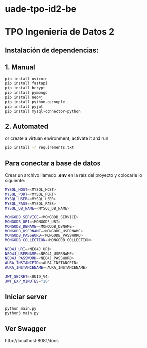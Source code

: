 # uade-tpo-id2-be

# TPO Ingeniería de Datos 2

## Instalación de dependencias:
## 1. Manual
```bash
pip install uvicorn
pip install fastapi
pip install bcrypt
pip install pymongo
pip install neo4j
pip install python-decouple
pip install pyjwt
pip install mysql-connector-python
```
## 2. Automated
or create a virtuan environment, activate it and run 
```bash 
pip install -r requirements.txt
```

## Para conectar a base de datos

Crear un archivo llamado **.env** en la raíz del proyecto y colocarle lo siguiente:

```bash
MYSQL_HOST=<MYSQL_HOST>
MYSQL_PORT=<MYSQL_PORT>
MYSQL_USER=<MYSQL_USER>
MYSQL_PASS=<MYSQL_PASS>
MYSQL_DB_NAME=<MYSQL_DB_NAME>

MONGODB_SERVICE=<MONGODB_SERVICE>
MONGODB_URI=<MONGODB_URI>
MONGODB_DBNAME=<MONGODB_DBNAME>
MONGODB_USERNAME=<MONGODB_USERNAME>
MONGODB_PASSWORD=<MONGODB_PASSWORD>
MONGODB_COLLECTION=<MONGODB_COLLECTION>

NEO4J_URI=<NEO4J_URI>
NEO4J_USERNAME=<NEO4J_USERNAME>
NEO4J_PASSWORD=<NEO4J_PASSWORD>
AURA_INSTANCEID=<AURA_INSTANCEID>
AURA_INSTANCENAME=<AURA_INSTANCENAME>

JWT_SECRET=<UUID_V4>
JWT_EXP_MINUTES="10"
```

## Iniciar server

```bash
python main.py
python3 main.py
```

## Ver Swagger

http://localhost:8081/docs